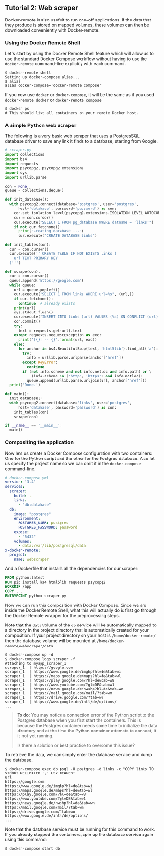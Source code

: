 ## Tutorial 2: Web scraper

Docker-remote is also usefult to run one-off applications. If the data that
they produce is stored on mapped volumes, these volumes can then be downloaded
conveniently with Docker-remote.

### Using the Docker Remote Shell

Let's start by using the Docker Remote Shell feature which will allow us to
use the standard Docker Compose workflow without having to use the
`docker-remote` command-line explicitly with each command.

    $ docker-remote shell
    Setting up docker-compose alias...
    $ alias
    alias docker-compose='docker-remote compose'

If you now use `docker` or `docker-compose`, it will be the same as if you
used `docker-remote docker` or `docker-remote compose`.

    $ docker ps
    # This should list all containers on your remote Docker host.

### A simple Python web scraper

The following is a very basic web scraper that uses a PostgresSQL database
driver to save any link it finds to a database, starting from Google.

```python
# scraper.py
import collections
import bs4
import requests
import psycopg2, psycopg2.extensions
import sys
import urllib.parse

con = None
queue = collections.deque()

def init_database():
  with psycopg2.connect(database='postgres', user='postgres',
      host='database', password='password') as con:
    con.set_isolation_level(psycopg2.extensions.ISOLATION_LEVEL_AUTOCOMMIT)
    cur = con.cursor()
    cur.execute("SELECT 1 FROM pg_database WHERE datname = 'links'")
    if not cur.fetchone():
      print('Creating database ...')
      cur.execute("CREATE DATABASE links")

def init_tables(con):
  cur = con.cursor()
  cur.execute('''CREATE TABLE IF NOT EXISTS links (
    url TEXT PRIMARY KEY
  )''')

def scrape(con):
  cur = con.cursor()
  queue.append('https://google.com')
  while queue:
    url = queue.popleft()
    cur.execute("SELECT 1 FROM links WHERE url=%s", (url,))
    if cur.fetchone():
      continue  # already exists
    print(url)
    sys.stdout.flush()
    cur.execute("INSERT INTO links (url) VALUES (%s) ON CONFLICT (url) DO NOTHING", (url,))
    con.commit()
    try:
      text = requests.get(url).text
    except requests.RequestException as exc:
      print('[{}] -- {}'.format(url, exc))
    else:
      for anchor in bs4.BeautifulSoup(text, 'html5lib').find_all('a'):
        try:
          info = urllib.parse.urlparse(anchor['href'])
        except KeyError:
          continue
        if (not info.scheme and not info.netloc and info.path) or \
            (info.scheme in ('http', 'https') and info.netloc):
          queue.append(urllib.parse.urljoin(url, anchor['href']))
  print('Done.')

def main():
  init_database()
  with psycopg2.connect(database='links', user='postgres',
      host='database', password='password') as con:
    init_tables(con)
    scrape(con)

if __name__ == '__main__':
  main()
```

### Compositing the application

Now lets us create a Docker Compose configuration with two containers: One
for the Python script and the other for the Postgres database. Also let us
specify the project name so we can omit it in the `docker-compose`
command-line.

```yaml
# docker-compose.yml
version: '3.4'
services:
  scraper:
    build: .
    links:
      - "db:database"
  db:
    image: "postgres"
    environment:
      POSTGRES_USER: postgres
      POSTGRES_PASSWORD: password
    expose:
      - "5432"
    volumes:
      - data:/var/lib/postgresql/data
x-docker-remote:
  project:
    name: webscraper
```

And a Dockerfile that installs all the dependencies for our scraper:

```Dockerfile
FROM python:latest
RUN pip install bs4 html5lib requests psycopg2
WORKDIR /app
COPY . .
ENTRYPOINT python scraper.py
```

Now we can run this composition with Docker Compose. Since we are inside the
Docker Remote Shell, what this will actually do is first go through the Docker
Remote wrapper for the preprocessing steps.

Note that the `data` volume of the `db` service will be automatically mapped
to a directory in the project directory that is automatically created for your
composition. If your project directory on your host is `/home/docker-remote/`
then the database volume will be mounted at `/home/docker-remote/webscraper/data`.

```
$ docker-compose up -d
$ docker-compose logs scraper -f
Attaching to myapp_scraper_1
scraper_1  | https://google.com
scraper_1  | https://www.google.de/imghp?hl=de&tab=wi
scraper_1  | https://maps.google.de/maps?hl=de&tab=wl
scraper_1  | https://play.google.com/?hl=de&tab=w8
scraper_1  | https://www.youtube.com/?gl=DE&tab=w1
scraper_1  | https://news.google.de/nwshp?hl=de&tab=wn
scraper_1  | https://mail.google.com/mail/?tab=wm
scraper_1  | https://drive.google.com/?tab=wo
scraper_1  | https://www.google.de/intl/de/options/
...
```

> **To do**: You may notice a connection error of the Python script to the
> Postgres database when you first start the containers. This is because
> the Postgres container needs some time to initialize the data directory
> and at the time the Python container attempts to connect, it is not yet
> running.
>
> Is there a solution or best practice to overcome this issue?

To retrieve the data, we can simply enter the database service and dump the
database.

```
$ docker-compose exec db psql -U postgres -d links -c "COPY links TO stdout DELIMITER ',' CSV HEADER"
url
https://google.com
https://www.google.de/imghp?hl=de&tab=wi
https://maps.google.de/maps?hl=de&tab=wl
https://play.google.com/?hl=de&tab=w8
https://www.youtube.com/?gl=DE&tab=w1
https://news.google.de/nwshp?hl=de&tab=wn
https://mail.google.com/mail/?tab=wm
https://drive.google.com/?tab=wo
https://www.google.de/intl/de/options/
...
```

Note that the database service must be running for this command to work. If
you already stopped the containers, spin up the database service again using
this command:

    $ docker-compose start db
